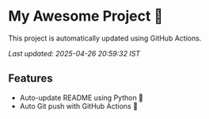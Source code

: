 # My Awesome Project 🚀

This project is automatically updated using GitHub Actions.

_Last updated: 2025-04-26 20:59:32 IST_

## Features
- Auto-update README using Python 🐍
- Auto Git push with GitHub Actions 🤖
